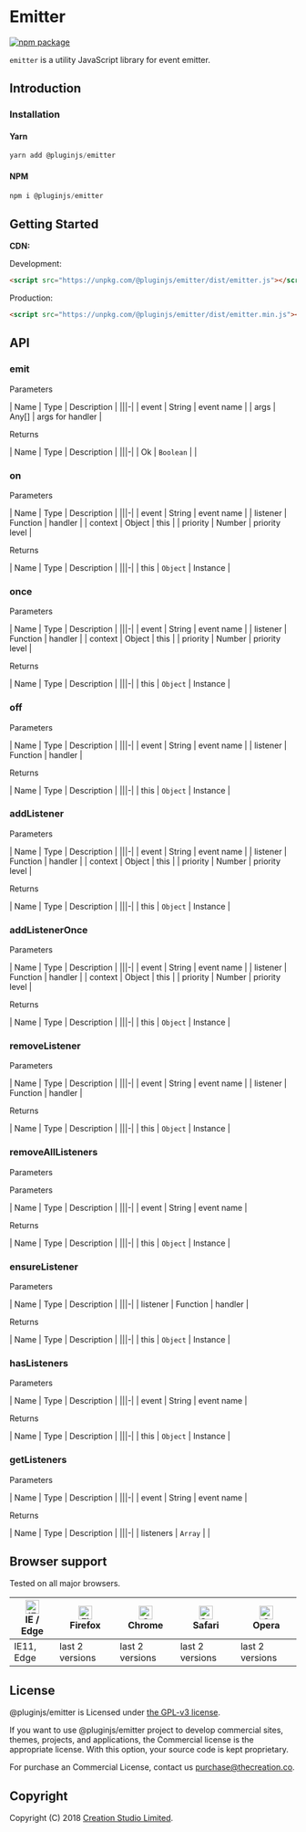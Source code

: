# Emitter

[![npm package](https://img.shields.io/npm/v/@pluginjs/emitter.svg)](https://www.npmjs.com/package/@pluginjs/emitter)

`emitter` is a utility JavaScript library for event emitter.

## Introduction

### Installation

#### Yarn

```javascript
yarn add @pluginjs/emitter
```

#### NPM

```javascript
npm i @pluginjs/emitter
```

## Getting Started

**CDN:**

Development:

```html
<script src="https://unpkg.com/@pluginjs/emitter/dist/emitter.js"></script>
```

Production:

```html
<script src="https://unpkg.com/@pluginjs/emitter/dist/emitter.min.js"></script>
```

## API

### emit

Parameters

| Name | Type | Description |
|||-|
| event | String | event name |
| args | Any[] | args for handler |

Returns

| Name | Type | Description |
|||-|
| Ok | `Boolean` | |

### on

Parameters

| Name | Type | Description |
|||-|
| event | String | event name |
| listener | Function | handler |
| context | Object | this |
| priority | Number | priority level |

Returns

| Name | Type | Description |
|||-|
| this | `Object` | Instance |

### once

Parameters

| Name | Type | Description |
|||-|
| event | String | event name |
| listener | Function | handler |
| context | Object | this |
| priority | Number | priority level |

Returns

| Name | Type | Description |
|||-|
| this | `Object` | Instance |

### off

Parameters

| Name | Type | Description |
|||-|
| event | String | event name |
| listener | Function | handler |

Returns

| Name | Type | Description |
|||-|
| this | `Object` | Instance |

### addListener

Parameters

| Name | Type | Description |
|||-|
| event | String | event name |
| listener | Function | handler |
| context | Object | this |
| priority | Number | priority level |

Returns

| Name | Type | Description |
|||-|
| this | `Object` | Instance |

### addListenerOnce

Parameters

| Name | Type | Description |
|||-|
| event | String | event name |
| listener | Function | handler |
| context | Object | this |
| priority | Number | priority level |

Returns

| Name | Type | Description |
|||-|
| this | `Object` | Instance |

### removeListener

Parameters

| Name | Type | Description |
|||-|
| event | String | event name |
| listener | Function | handler |

Returns

| Name | Type | Description |
|||-|
| this | `Object` | Instance |

### removeAllListeners

Parameters

Parameters

| Name | Type | Description |
|||-|
| event | String | event name |

Returns

| Name | Type | Description |
|||-|
| this | `Object` | Instance |

### ensureListener

Parameters

| Name | Type | Description |
|||-|
| listener | Function | handler |

Returns

| Name | Type | Description |
|||-|
| this | `Object` | Instance |

### hasListeners

Parameters

| Name | Type | Description |
|||-|
| event | String | event name |

Returns

| Name | Type | Description |
|||-|
| this | `Object` | Instance |

### getListeners

Parameters

| Name | Type | Description |
|||-|
| event | String | event name |

Returns

| Name | Type | Description |
|||-|
| listeners | `Array` | |

## Browser support

Tested on all major browsers.

| [<img src="https://raw.githubusercontent.com/alrra/browser-logos/master/src/edge/edge_48x48.png" alt="IE / Edge" width="24px" height="24px" />](http://godban.github.io/browsers-support-badges/)</br>IE / Edge | [<img src="https://raw.githubusercontent.com/alrra/browser-logos/master/src/firefox/firefox_48x48.png" alt="Firefox" width="24px" height="24px" />](http://godban.github.io/browsers-support-badges/)</br>Firefox | [<img src="https://raw.githubusercontent.com/alrra/browser-logos/master/src/chrome/chrome_48x48.png" alt="Chrome" width="24px" height="24px" />](http://godban.github.io/browsers-support-badges/)</br>Chrome | [<img src="https://raw.githubusercontent.com/alrra/browser-logos/master/src/safari/safari_48x48.png" alt="Safari" width="24px" height="24px" />](http://godban.github.io/browsers-support-badges/)</br>Safari | [<img src="https://raw.githubusercontent.com/alrra/browser-logos/master/src/opera/opera_48x48.png" alt="Opera" width="24px" height="24px" />](http://godban.github.io/browsers-support-badges/)</br>Opera |
| --------- | --------- | --------- | --------- | --------- |
| IE11, Edge| last 2 versions| last 2 versions| last 2 versions| last 2 versions|

## License

@pluginjs/emitter is Licensed under [the GPL-v3 license](LICENSE).

If you want to use @pluginjs/emitter project to develop commercial sites, themes, projects, and applications, the Commercial license is the appropriate license. With this option, your source code is kept proprietary.

For purchase an Commercial License, contact us purchase@thecreation.co.

## Copyright

Copyright (C) 2018 [Creation Studio Limited](creationstudio.com).
